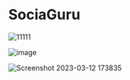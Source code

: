 # SociaGuru

![11111](https://user-images.githubusercontent.com/80577092/224492975-35e00001-3dc5-4374-a8c3-72ff89f16df9.png)

![image](https://user-images.githubusercontent.com/80577092/224543837-8ade6e91-d148-4d33-82ac-e0c7d8f0b4fa.png)

![Screenshot 2023-03-12 173835](https://user-images.githubusercontent.com/80577092/224543853-48e3ed61-acb0-4a7a-bd46-1f98a15708ef.png)


